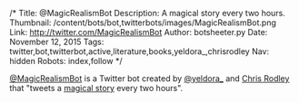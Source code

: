 /*
Title: @MagicRealismBot
Description: A magical story every two hours.
Thumbnail: /content/bots/bot,twitterbots/images/MagicRealismBot.png
Link: http://twitter.com/MagicRealismBot
Author: botsheeter.py
Date: November 12, 2015
Tags: twitter,bot,twitterbot,active,literature,books,yeldora_,chrisrodley
Nav: hidden
Robots: index,follow
*/

[@MagicRealismBot](https://twitter.com/MagicRealismBot) is a Twitter bot created by [@yeldora_](https://twitter.com/yeldora_) and [Chris Rodley](https://twitter.com/chrisrodley) that "tweets a [magical story](https://en.wikipedia.org/wiki/Magic_realism) every two hours".


